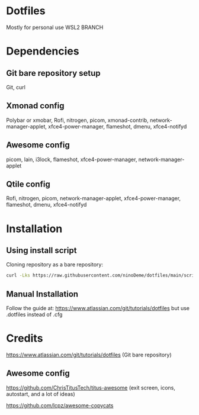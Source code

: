# Dotfiles

Mostly for personal use WSL2 BRANCH

# Dependencies
## Git bare repository setup

Git, curl

## Xmonad config

Polybar or xmobar, Rofi, nitrogen, picom, xmonad-contrib, network-manager-applet, xfce4-power-manager, flameshot, dmenu, xfce4-notifyd

## Awesome config

picom, lain, i3lock, flameshot, xfce4-power-manager, network-manager-applet

## Qtile config

Rofi, nitrogen, picom, network-manager-applet, xfce4-power-manager, flameshot, dmenu, xfce4-notifyd

# Installation
## Using install script

Cloning repository as a bare repository:

```sh
curl -Lks https://raw.githubusercontent.com/ninoDeme/dotfiles/main/scripts/Bare.sh | sh
```

## Manual Installation

Follow the guide at: https://www.atlassian.com/git/tutorials/dotfiles but use .dotfiles instead of .cfg

# Credits
https://www.atlassian.com/git/tutorials/dotfiles (Git bare repository)

## Awesome config
https://github.com/ChrisTitusTech/titus-awesome (exit screen, icons, autostart, and a lot of ideas)

https://github.com/lcpz/awesome-copycats
